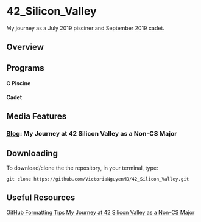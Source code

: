 # 42_Silicon_Valley
My journey as a July 2019 pisciner and September 2019 cadet.

## Overview

## Programs
#### **C Piscine**
#### **Cadet**

## Media Features
### [Blog](https://medium.com/my-journey-at-42-silicon-valley-as-a-non-cs-major): My Journey at 42 Silicon Valley as a Non-CS Major

## Downloading
To download/clone the the repository, in your terminal, type: 

`git clone https://github.com/VictoriaNguyenMD/42_Silicon_Valley.git`

## Useful Resources
[GitHub Formatting Tips](https://help.github.com/en/articles/basic-writing-and-formatting-syntax)
[My Journey at 42 Silicon Valley as a Non-CS Major](https://medium.com/my-journey-at-42-silicon-valley-as-a-non-cs-major)
